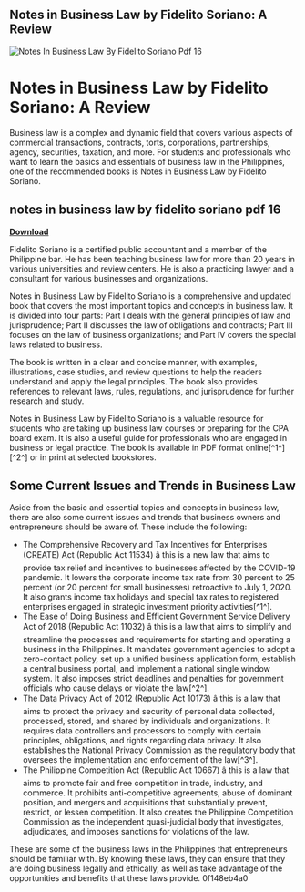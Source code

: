 ## Notes in Business Law by Fidelito Soriano: A Review

 
![Notes In Business Law By Fidelito Soriano Pdf 16](https://encrypted-tbn3.gstatic.com/images?q=tbn:ANd9GcS7XN9_AUqjbZBFidzESsQAu3FCQ0-pOd9ob4QZsWWNvxFk_f9_qY2xVfui)

 
# Notes in Business Law by Fidelito Soriano: A Review
 
Business law is a complex and dynamic field that covers various aspects of commercial transactions, contracts, torts, corporations, partnerships, agency, securities, taxation, and more. For students and professionals who want to learn the basics and essentials of business law in the Philippines, one of the recommended books is Notes in Business Law by Fidelito Soriano.
 
## notes in business law by fidelito soriano pdf 16


[**Download**](https://soawresotni.blogspot.com/?d=2tKDsK)

 
Fidelito Soriano is a certified public accountant and a member of the Philippine bar. He has been teaching business law for more than 20 years in various universities and review centers. He is also a practicing lawyer and a consultant for various businesses and organizations.
 
Notes in Business Law by Fidelito Soriano is a comprehensive and updated book that covers the most important topics and concepts in business law. It is divided into four parts: Part I deals with the general principles of law and jurisprudence; Part II discusses the law of obligations and contracts; Part III focuses on the law of business organizations; and Part IV covers the special laws related to business.
 
The book is written in a clear and concise manner, with examples, illustrations, case studies, and review questions to help the readers understand and apply the legal principles. The book also provides references to relevant laws, rules, regulations, and jurisprudence for further research and study.
 
Notes in Business Law by Fidelito Soriano is a valuable resource for students who are taking up business law courses or preparing for the CPA board exam. It is also a useful guide for professionals who are engaged in business or legal practice. The book is available in PDF format online[^1^] [^2^] or in print at selected bookstores.
  
## Some Current Issues and Trends in Business Law
 
Aside from the basic and essential topics and concepts in business law, there are also some current issues and trends that business owners and entrepreneurs should be aware of. These include the following:
 
- The Comprehensive Recovery and Tax Incentives for Enterprises (CREATE) Act (Republic Act 11534) â this is a new law that aims to provide tax relief and incentives to businesses affected by the COVID-19 pandemic. It lowers the corporate income tax rate from 30 percent to 25 percent (or 20 percent for small businesses) retroactive to July 1, 2020. It also grants income tax holidays and special tax rates to registered enterprises engaged in strategic investment priority activities[^1^].
- The Ease of Doing Business and Efficient Government Service Delivery Act of 2018 (Republic Act 11032) â this is a law that aims to simplify and streamline the processes and requirements for starting and operating a business in the Philippines. It mandates government agencies to adopt a zero-contact policy, set up a unified business application form, establish a central business portal, and implement a national single window system. It also imposes strict deadlines and penalties for government officials who cause delays or violate the law[^2^].
- The Data Privacy Act of 2012 (Republic Act 10173) â this is a law that aims to protect the privacy and security of personal data collected, processed, stored, and shared by individuals and organizations. It requires data controllers and processors to comply with certain principles, obligations, and rights regarding data privacy. It also establishes the National Privacy Commission as the regulatory body that oversees the implementation and enforcement of the law[^3^].
- The Philippine Competition Act (Republic Act 10667) â this is a law that aims to promote fair and free competition in trade, industry, and commerce. It prohibits anti-competitive agreements, abuse of dominant position, and mergers and acquisitions that substantially prevent, restrict, or lessen competition. It also creates the Philippine Competition Commission as the independent quasi-judicial body that investigates, adjudicates, and imposes sanctions for violations of the law.

These are some of the business laws in the Philippines that entrepreneurs should be familiar with. By knowing these laws, they can ensure that they are doing business legally and ethically, as well as take advantage of the opportunities and benefits that these laws provide.
 0f148eb4a0
